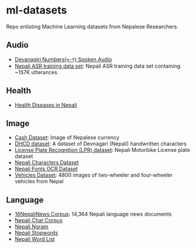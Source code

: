 # ml-datasets
Repo enlisting Machine Learning datasets from Nepalese Researchers.

## Audio
- [Devanagiri Numbers(०-९) Spoken Audio](https://drive.google.com/drive/folders/15g57Qa1TQa4Ix6-MiC6v1wieouqp0XAl)
- [Nepali ASR training data set](http://www.openslr.org/54): Nepali ASR training data set containing ~157K utterances

## Health
- [Health Diseases in Nepali](https://github.com/sanjaalcorps/NepaliDataClassifiers/blob/master/HealthClassifiers.txt)

## Image
- [Cash Dataset](https://drive.google.com/drive/folders/1GxITXrk13ehKMEMEbpi8mRsFSr4LUR55): Image of Nepalese currency
- [DHCD dataset](https://github.com/Prasanna1991/DHCD_Dataset): A dataset of Devnagari (Nepali) handwritten characters
- [License Plate Recognition (LPR) dataset](https://github.com/Prasanna1991/LPR): Nepali Motorbike License plate dataset
- [Nepali Characters Dataset](https://github.com/InspiringLab/NCD)
- [Nepali Fonts OCR Dataset](https://github.com/BasantaChaulagain/Nepscan/tree/master/resources)
- [Vehicles Dataset](https://github.com/sdevkota007/vehicles-nepal-dataset): 4800 images of two-wheeler and four-wheeler vehicles from Nepal

## Language
- [16NepaliNews Corpus](https://github.com/sndsabin/Nepali-News-Classifier): 14,364 Nepali language news documents
- [Nepali Chat Corpus](https://github.com/itsmeashutosh43/create-a-Open-Source-Nepali-Chat-corpus-)
- [Nepali Ngram](https://github.com/virtualanup/nepalingram)
- [Nepali Stopwords](https://github.com/sanjaalcorps/NepaliStopWords/blob/master/NepaliStopWords.txt)
- [Nepali Word List](https://github.com/tesseract-ocr/langdata/blob/master/nep/nep.wordlist)
